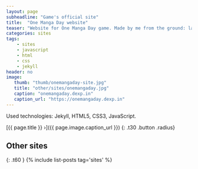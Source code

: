 ```yaml
---
layout: page
subheadline: "Game's official site"
title:  "One Manga Day website"
teaser: "Website for One Manga Day game. Made by me from the ground: layout, styles, images, content."
categories: sites
tags:
    - sites
    - javascript
    - html
    - css
    - jekyll
header: no
image:
   thumb: "thumb/onemangaday-site.jpg"
   title: "other/sites/onemangaday.jpg"
   caption: "onemangaday.dexp.in"
   caption_url: "https://onemangaday.dexp.in"
---
```


Used technologies: Jekyll, HTML5, CSS3, JavaScript.

[{{ page.title }} ›]({{ page.image.caption_url }})
{: .t30 .button .radius}


## Other sites
{: .t60 }
{% include list-posts tag='sites' %}
